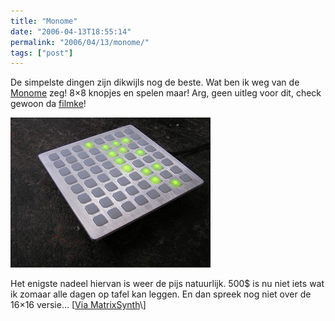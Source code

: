 ```yaml
---
title: "Monome"
date: "2006-04-13T18:55:14"
permalink: "2006/04/13/monome/"
tags: ["post"]
---
```

De simpelste dingen zijn dikwijls nog de beste. Wat ben ik weg van de [Monome](http://monome.org/ "http://monome.org/") zeg! 8×8 knopjes en spelen maar! Arg, geen uitleg voor dit, check gewoon da [filmke](http://146.186.186.101/~bcrabtree/monome40h.mov "http://146.186.186.101/~bcrabtree/monome40h.mov")!

![monome](/images/blog/2006/04/monome_40h_preview2.jpg)

Het enigste nadeel hiervan is weer de pijs natuurlijk. 500$ is nu niet iets wat ik zomaar alle dagen op tafel kan leggen. En dan spreek nog niet over de 16×16 versie… \[[Via MatrixSynth](http://matrixsynth.blogspot.com/2006/04/monome.html#links "http://matrixsynth.blogspot.com/2006/04/monome.html#links")\]
